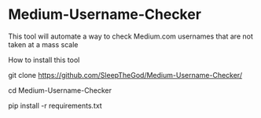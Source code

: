 # Medium-Username-Checker
This tool will automate a way to check Medium.com usernames that are not taken at a mass scale


How to install this tool 

git clone https://github.com/SleepTheGod/Medium-Username-Checker/


cd Medium-Username-Checker

pip install -r requirements.txt

